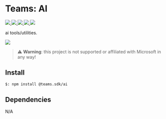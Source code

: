 # Teams: AI

<p>
    <a href="https://www.npmjs.com/package/@teams.sdk/ai" target="_blank">
        <img src="https://img.shields.io/npm/v/@teams.sdk/ai" />
    </a>
    <a href="https://www.npmjs.com/package/@teams.sdk/ai?activeTab=code" target="_blank">
        <img src="https://img.shields.io/bundlephobia/min/@teams.sdk/ai" />
    </a>
    <a href="https://www.npmjs.com/package/@teams.sdk/ai?activeTab=dependencies" target="_blank">
        <img src="https://img.shields.io/librariesio/release/npm/@teams.sdk/ai" />
    </a>
    <a href="https://www.npmjs.com/package/@teams.sdk/ai" target="_blank">
        <img src="https://img.shields.io/npm/dw/@teams.sdk/ai" />
    </a>
    <a href="https://aacebo.github.io/teams-sdk-js" target="_blank">
        <img src="https://img.shields.io/badge/📖 docs-open-blue" />
    </a>
</p>

ai tools/utilities.

<a href="https://aacebo.github.io/teams-sdk-js/2.getting-started.html" target="_blank">
    <img src="https://img.shields.io/badge/📖 Getting Started-blue?style=for-the-badge" />
</a>

> ⚠️ **Warning**: this project is not supported or affiliated with Microsoft in any way!

## Install

```bash
$: npm install @teams.sdk/ai
```

## Dependencies

N/A
